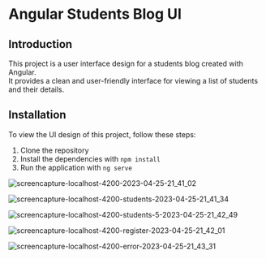 
# Angular Students Blog UI

## Introduction
This project is a user interface design for a students blog created with Angular.<br>
It provides a clean and user-friendly interface for viewing a list of students and their details.

## Installation
To view the UI design of this project, follow these steps:

1. Clone the repository
2. Install the dependencies with `npm install`
3. Run the application with `ng serve`



![screencapture-localhost-4200-2023-04-25-21_41_02](https://user-images.githubusercontent.com/63107268/234386557-ef8737fe-0671-4d45-a1e6-b4d2a846458a.png)



![screencapture-localhost-4200-students-2023-04-25-21_41_34](https://user-images.githubusercontent.com/63107268/234386549-ed39bef8-ac1e-4e82-b6fb-1e6a557d4b88.png)


![screencapture-localhost-4200-students-5-2023-04-25-21_42_49](https://user-images.githubusercontent.com/63107268/234386545-e1d75e23-43c2-4108-948c-754d999e6f93.png)


![screencapture-localhost-4200-register-2023-04-25-21_42_01](https://user-images.githubusercontent.com/63107268/234386535-d1c3478b-e202-434a-845d-47a724723161.png)


![screencapture-localhost-4200-error-2023-04-25-21_43_31](https://user-images.githubusercontent.com/63107268/234386526-bfed8a45-f076-4379-bb62-66dfa3d39997.png)
